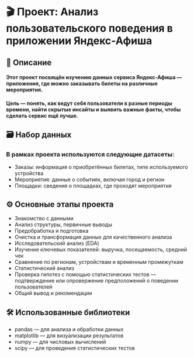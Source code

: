 # 🎬 Проект: Анализ пользовательского поведения в приложении Яндекс-Афиша
## 📄 Описание
#### Этот проект посвящён изучению данных сервиса Яндекс-Афиша — приложения, где можно заказывать билеты на различные мероприятия.
#### Цель — понять, как ведут себя пользователи в разные периоды времени, найти скрытые инсайты и выявить важные факты, чтобы сделать сервис ещё лучше.

## 🗃️ Набор данных
### В рамках проекта используются следующие датасеты:
- Заказы: информация о приобретённых билетах, типе используемого устройства
- Мероприятия: данные о событиях, включая город и регион
- Площадки: сведения о площадках, где проходят мероприятия
## ⚙️ Основные этапы проекта
- Знакомство с данными
- Анализ структуры, первичные выводы 
- Предобработка и подготовка
- Очистка и трансформация данных для качественного анализа 
- Исследовательский анализ (EDA)
- Изучение ключевых показателей: выручка, посещаемость, средний чек
- Сравнение по регионам, устройствам и временным промежуткам
- Статистический анализ
- Проверка гипотез с помощью статистических тестов  — подтверждение или опровержение предположений о поведении пользователей
- Общий вывод и рекомендации

## 🛠️ Использованные библиотеки
- pandas — для анализа и обработки данных 
- matplotlib — для визуализации результатов 
- numpy — для числовых вычислений 
- scipy — для проведения статистических тестов
